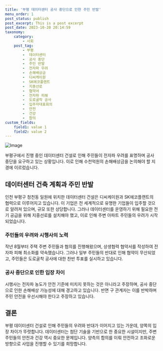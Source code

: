 ```yaml
---
title: '부평 데이터센터 공사 중단으로 인한 주민 반발'
menu_order: 1
post_status: publish
post_excerpt: This is a post excerpt
post_date: 2023-10-20 20:14:59
taxonomy:
    category:
        - 사회
    post_tag:
        - 부평
        -  데이터센터
        -  공사 중단
        -  주민 반발
        -  전자파 우려
        -  손해배상금
        -  디씨케이원
        -  SK에코플랜트
        -  지중선로
        -  협약서
        -  전자파 피해
        -  도로굴착 공사
        -  입주자대표회의
        -  안전
        -  건강
        -  합의
custom_fields:
    field1: value 1
    field2: value 2
---
```


![Image](https://imgnews.pstatic.net/image/666/2024/02/06/0000032971_001_20240206162210113.jpg?type=w647)


부평구에서 진행 중인 데이터센터 건설로 인해 주민들이 전자파 우려를 표명하며 공사 중단을 요구하고 있는 상황입니다. 이로 인해 수천억원의 손해배상금을 논의해야 할 지경에 이르렀습니다. 

## 데이터센터 건축 계획과 주민 반발
인천 부평구 청천동 일원에 위치한 데이터센터 건설은 디씨케이원과 SK에코플랜트의 협력으로 이루어지고 있습니다. 이 기업은 전 세계적으로 유명한 기업들이 입주할 것으로 알려져 있으며, 규모 또한 상당합니다. 그러나 데이터센터를 운영하기 위해 필요한 전기 공급을 위해 지중선로를 설치해야 했고, 이로 인해 주변 아파트 주민들의 우려가 시작되었습니다.

### 주민들의 우려와 시행사의 노력
작년 8월부터 주택 주변 주민들과 협의를 진행해왔으며, 상생협력 협약서를 작성하여 전자파 피해 최소화를 약속했습니다. 그러나 일부 주민들의 반대로 인해 협약이 무산되었고, 주민들은 도로굴착 공사에 대한 찬반 투표를 실시하고 있습니다.

### 공사 중단으로 인한 입장 차이
시행사는 전자파 농도가 안전 기준에 미치지 못하는 것은 아니라고 주장하며, 공사 중단으로 인한 손해배상 가능성에 대해 경고하고 있습니다. 반면 구 관계자는 이를 반박하며 주민 안전을 우선시해야 한다고 주장하고 있습니다.

## 결론
부평 데이터센터 건설로 인해 주민들의 우려와 반대가 이어지고 있는 가운데, 양쪽의 입장 차이가 뚜렷합니다. 데이터센터는 첨단 기술을 기반으로 한 중요한 시설이지만, 주변 주민들의 안전과 건강 역시 중요한 문제입니다. 양측의 합의를 이뤄 안전하고 조화로운 방향으로 사업을 진행할 수 있기를 희망합니다.
